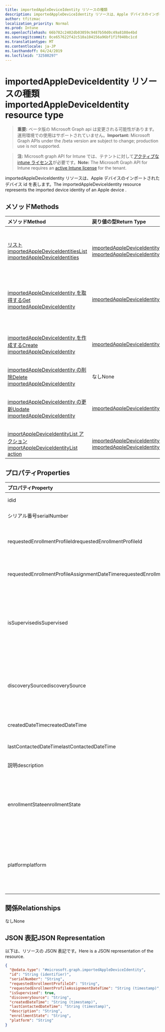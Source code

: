 ```yaml
---
title: importedAppleDeviceIdentity リソースの種類
description: importedAppleDeviceIdentity リソースは、Apple デバイスのインポートされたデバイス id を表します。
author: tfitzmac
localization_priority: Normal
ms.prod: Intune
ms.openlocfilehash: 66b782c2402db03059c9487b50d0c49a8108e4bd
ms.sourcegitcommit: 0ce657622f42c510a104156a96bf1f1f040bc1cd
ms.translationtype: MT
ms.contentlocale: ja-JP
ms.lasthandoff: 04/24/2019
ms.locfileid: "32580297"
---
```

# <a name="importedappledeviceidentity-resource-type"></a><span data-ttu-id="41b7b-103">importedAppleDeviceIdentity リソースの種類</span><span class="sxs-lookup"><span data-stu-id="41b7b-103">importedAppleDeviceIdentity resource type</span></span>

> <span data-ttu-id="41b7b-104">**重要:** ベータ版の Microsoft Graph api は変更される可能性があります。運用環境での使用はサポートされていません。</span><span class="sxs-lookup"><span data-stu-id="41b7b-104">**Important:** Microsoft Graph APIs under the /beta version are subject to change; production use is not supported.</span></span>

> <span data-ttu-id="41b7b-105">**注:** Microsoft graph API for Intune では、テナントに対して[アクティブな intune ライセンス](https://go.microsoft.com/fwlink/?linkid=839381)が必要です。</span><span class="sxs-lookup"><span data-stu-id="41b7b-105">**Note:** The Microsoft Graph API for Intune requires an [active Intune license](https://go.microsoft.com/fwlink/?linkid=839381) for the tenant.</span></span>

<span data-ttu-id="41b7b-106">importedAppleDeviceIdentity リソースは、Apple デバイスのインポートされたデバイス id を表します。</span><span class="sxs-lookup"><span data-stu-id="41b7b-106">The importedAppleDeviceIdentity resource represents the imported device identity of an Apple device .</span></span>

## <a name="methods"></a><span data-ttu-id="41b7b-107">メソッド</span><span class="sxs-lookup"><span data-stu-id="41b7b-107">Methods</span></span>
|<span data-ttu-id="41b7b-108">メソッド</span><span class="sxs-lookup"><span data-stu-id="41b7b-108">Method</span></span>|<span data-ttu-id="41b7b-109">戻り値の型</span><span class="sxs-lookup"><span data-stu-id="41b7b-109">Return Type</span></span>|<span data-ttu-id="41b7b-110">説明</span><span class="sxs-lookup"><span data-stu-id="41b7b-110">Description</span></span>|
|:---|:---|:---|
|[<span data-ttu-id="41b7b-111">リスト importedAppleDeviceIdentities</span><span class="sxs-lookup"><span data-stu-id="41b7b-111">List importedAppleDeviceIdentities</span></span>](../api/intune-enrollment-importedappledeviceidentity-list.md)|<span data-ttu-id="41b7b-112">[importedAppleDeviceIdentity](../resources/intune-enrollment-importedappledeviceidentity.md)コレクション</span><span class="sxs-lookup"><span data-stu-id="41b7b-112">[importedAppleDeviceIdentity](../resources/intune-enrollment-importedappledeviceidentity.md) collection</span></span>|<span data-ttu-id="41b7b-113">[importedAppleDeviceIdentity](../resources/intune-enrollment-importedappledeviceidentity.md)オブジェクトのプロパティとリレーションシップをリストします。</span><span class="sxs-lookup"><span data-stu-id="41b7b-113">List properties and relationships of the [importedAppleDeviceIdentity](../resources/intune-enrollment-importedappledeviceidentity.md) objects.</span></span>|
|[<span data-ttu-id="41b7b-114">importedAppleDeviceIdentity を取得する</span><span class="sxs-lookup"><span data-stu-id="41b7b-114">Get importedAppleDeviceIdentity</span></span>](../api/intune-enrollment-importedappledeviceidentity-get.md)|[<span data-ttu-id="41b7b-115">importedAppleDeviceIdentity</span><span class="sxs-lookup"><span data-stu-id="41b7b-115">importedAppleDeviceIdentity</span></span>](../resources/intune-enrollment-importedappledeviceidentity.md)|<span data-ttu-id="41b7b-116">[importedAppleDeviceIdentity](../resources/intune-enrollment-importedappledeviceidentity.md)オブジェクトのプロパティとリレーションシップを読み取ります。</span><span class="sxs-lookup"><span data-stu-id="41b7b-116">Read properties and relationships of the [importedAppleDeviceIdentity](../resources/intune-enrollment-importedappledeviceidentity.md) object.</span></span>|
|[<span data-ttu-id="41b7b-117">importedAppleDeviceIdentity を作成する</span><span class="sxs-lookup"><span data-stu-id="41b7b-117">Create importedAppleDeviceIdentity</span></span>](../api/intune-enrollment-importedappledeviceidentity-create.md)|[<span data-ttu-id="41b7b-118">importedAppleDeviceIdentity</span><span class="sxs-lookup"><span data-stu-id="41b7b-118">importedAppleDeviceIdentity</span></span>](../resources/intune-enrollment-importedappledeviceidentity.md)|<span data-ttu-id="41b7b-119">新しい[importedAppleDeviceIdentity](../resources/intune-enrollment-importedappledeviceidentity.md)オブジェクトを作成します。</span><span class="sxs-lookup"><span data-stu-id="41b7b-119">Create a new [importedAppleDeviceIdentity](../resources/intune-enrollment-importedappledeviceidentity.md) object.</span></span>|
|[<span data-ttu-id="41b7b-120">importedAppleDeviceIdentity の削除</span><span class="sxs-lookup"><span data-stu-id="41b7b-120">Delete importedAppleDeviceIdentity</span></span>](../api/intune-enrollment-importedappledeviceidentity-delete.md)|<span data-ttu-id="41b7b-121">なし</span><span class="sxs-lookup"><span data-stu-id="41b7b-121">None</span></span>|<span data-ttu-id="41b7b-122">[importedAppleDeviceIdentity](../resources/intune-enrollment-importedappledeviceidentity.md)を削除します。</span><span class="sxs-lookup"><span data-stu-id="41b7b-122">Deletes a [importedAppleDeviceIdentity](../resources/intune-enrollment-importedappledeviceidentity.md).</span></span>|
|[<span data-ttu-id="41b7b-123">importedAppleDeviceIdentity の更新</span><span class="sxs-lookup"><span data-stu-id="41b7b-123">Update importedAppleDeviceIdentity</span></span>](../api/intune-enrollment-importedappledeviceidentity-update.md)|[<span data-ttu-id="41b7b-124">importedAppleDeviceIdentity</span><span class="sxs-lookup"><span data-stu-id="41b7b-124">importedAppleDeviceIdentity</span></span>](../resources/intune-enrollment-importedappledeviceidentity.md)|<span data-ttu-id="41b7b-125">[importedAppleDeviceIdentity](../resources/intune-enrollment-importedappledeviceidentity.md)オブジェクトのプロパティを更新します。</span><span class="sxs-lookup"><span data-stu-id="41b7b-125">Update the properties of a [importedAppleDeviceIdentity](../resources/intune-enrollment-importedappledeviceidentity.md) object.</span></span>|
|[<span data-ttu-id="41b7b-126">importAppleDeviceIdentityList アクション</span><span class="sxs-lookup"><span data-stu-id="41b7b-126">importAppleDeviceIdentityList action</span></span>](../api/intune-enrollment-importedappledeviceidentity-importappledeviceidentitylist.md)|<span data-ttu-id="41b7b-127">[importedAppleDeviceIdentityResult](../resources/intune-enrollment-importedappledeviceidentityresult.md)コレクション</span><span class="sxs-lookup"><span data-stu-id="41b7b-127">[importedAppleDeviceIdentityResult](../resources/intune-enrollment-importedappledeviceidentityresult.md) collection</span></span>|<span data-ttu-id="41b7b-128">まだ文書化されていません</span><span class="sxs-lookup"><span data-stu-id="41b7b-128">Not yet documented</span></span>|

## <a name="properties"></a><span data-ttu-id="41b7b-129">プロパティ</span><span class="sxs-lookup"><span data-stu-id="41b7b-129">Properties</span></span>
|<span data-ttu-id="41b7b-130">プロパティ</span><span class="sxs-lookup"><span data-stu-id="41b7b-130">Property</span></span>|<span data-ttu-id="41b7b-131">型</span><span class="sxs-lookup"><span data-stu-id="41b7b-131">Type</span></span>|<span data-ttu-id="41b7b-132">説明</span><span class="sxs-lookup"><span data-stu-id="41b7b-132">Description</span></span>|
|:---|:---|:---|
|<span data-ttu-id="41b7b-133">id</span><span class="sxs-lookup"><span data-stu-id="41b7b-133">id</span></span>|<span data-ttu-id="41b7b-134">String</span><span class="sxs-lookup"><span data-stu-id="41b7b-134">String</span></span>|<span data-ttu-id="41b7b-135">エンティティのキー。</span><span class="sxs-lookup"><span data-stu-id="41b7b-135">Key of the entity.</span></span>|
|<span data-ttu-id="41b7b-136">シリアル番号</span><span class="sxs-lookup"><span data-stu-id="41b7b-136">serialNumber</span></span>|<span data-ttu-id="41b7b-137">String</span><span class="sxs-lookup"><span data-stu-id="41b7b-137">String</span></span>|<span data-ttu-id="41b7b-138">デバイスのシリアル番号</span><span class="sxs-lookup"><span data-stu-id="41b7b-138">Device serial number</span></span>|
|<span data-ttu-id="41b7b-139">requestedEnrollmentProfileId</span><span class="sxs-lookup"><span data-stu-id="41b7b-139">requestedEnrollmentProfileId</span></span>|<span data-ttu-id="41b7b-140">String</span><span class="sxs-lookup"><span data-stu-id="41b7b-140">String</span></span>|<span data-ttu-id="41b7b-141">登録プロファイル Id 管理者が次回の登録時にデバイスに適用する予定</span><span class="sxs-lookup"><span data-stu-id="41b7b-141">Enrollment profile Id admin intends to apply to the device during next enrollment</span></span>|
|<span data-ttu-id="41b7b-142">requestedEnrollmentProfileAssignmentDateTime</span><span class="sxs-lookup"><span data-stu-id="41b7b-142">requestedEnrollmentProfileAssignmentDateTime</span></span>|<span data-ttu-id="41b7b-143">DateTimeOffset</span><span class="sxs-lookup"><span data-stu-id="41b7b-143">DateTimeOffset</span></span>|<span data-ttu-id="41b7b-144">時間登録プロファイルがデバイスに割り当てられている</span><span class="sxs-lookup"><span data-stu-id="41b7b-144">The time enrollment profile was assigned to the device</span></span>|
|<span data-ttu-id="41b7b-145">isSupervised</span><span class="sxs-lookup"><span data-stu-id="41b7b-145">isSupervised</span></span>|<span data-ttu-id="41b7b-146">Boolean</span><span class="sxs-lookup"><span data-stu-id="41b7b-146">Boolean</span></span>|<span data-ttu-id="41b7b-147">Apple デバイスが監視されているかどうかを示します。</span><span class="sxs-lookup"><span data-stu-id="41b7b-147">Indicates if the Apple device is supervised.</span></span> <span data-ttu-id="41b7b-148">詳細情報は次のとおりです。https://support.apple.com/en-us/HT202837</span><span class="sxs-lookup"><span data-stu-id="41b7b-148">More information is at: https://support.apple.com/en-us/HT202837</span></span>|
|<span data-ttu-id="41b7b-149">discoverySource</span><span class="sxs-lookup"><span data-stu-id="41b7b-149">discoverySource</span></span>|[<span data-ttu-id="41b7b-150">discoverySource</span><span class="sxs-lookup"><span data-stu-id="41b7b-150">discoverySource</span></span>](../resources/intune-enrollment-discoverysource.md)|<span data-ttu-id="41b7b-151">Apple デバイスの検出ソース。</span><span class="sxs-lookup"><span data-stu-id="41b7b-151">Apple device discovery source.</span></span> <span data-ttu-id="41b7b-152">可能な値は `unknown`、`adminImport`、`deviceEnrollmentProgram` です。</span><span class="sxs-lookup"><span data-stu-id="41b7b-152">Possible values are: `unknown`, `adminImport`, `deviceEnrollmentProgram`.</span></span>|
|<span data-ttu-id="41b7b-153">createdDateTime</span><span class="sxs-lookup"><span data-stu-id="41b7b-153">createdDateTime</span></span>|<span data-ttu-id="41b7b-154">DateTimeOffset</span><span class="sxs-lookup"><span data-stu-id="41b7b-154">DateTimeOffset</span></span>|<span data-ttu-id="41b7b-155">デバイスの日時の作成日時</span><span class="sxs-lookup"><span data-stu-id="41b7b-155">Created Date Time of the device</span></span>|
|<span data-ttu-id="41b7b-156">lastContactedDateTime</span><span class="sxs-lookup"><span data-stu-id="41b7b-156">lastContactedDateTime</span></span>|<span data-ttu-id="41b7b-157">DateTimeOffset</span><span class="sxs-lookup"><span data-stu-id="41b7b-157">DateTimeOffset</span></span>|<span data-ttu-id="41b7b-158">デバイスの最終連絡日時</span><span class="sxs-lookup"><span data-stu-id="41b7b-158">Last Contacted Date Time of the device</span></span>|
|<span data-ttu-id="41b7b-159">説明</span><span class="sxs-lookup"><span data-stu-id="41b7b-159">description</span></span>|<span data-ttu-id="41b7b-160">String</span><span class="sxs-lookup"><span data-stu-id="41b7b-160">String</span></span>|<span data-ttu-id="41b7b-161">デバイスの説明</span><span class="sxs-lookup"><span data-stu-id="41b7b-161">The description of the device</span></span>|
|<span data-ttu-id="41b7b-162">enrollmentState</span><span class="sxs-lookup"><span data-stu-id="41b7b-162">enrollmentState</span></span>|[<span data-ttu-id="41b7b-163">enrollmentState</span><span class="sxs-lookup"><span data-stu-id="41b7b-163">enrollmentState</span></span>](../resources/intune-enrollment-enrollmentstate.md)|<span data-ttu-id="41b7b-164">Intune でのデバイスの状態。</span><span class="sxs-lookup"><span data-stu-id="41b7b-164">The state of the device in Intune.</span></span> <span data-ttu-id="41b7b-165">使用可能な値: `unknown`、`enrolled`、`pendingReset`、`failed`、`notContacted`、`blocked`。</span><span class="sxs-lookup"><span data-stu-id="41b7b-165">Possible values are: `unknown`, `enrolled`, `pendingReset`, `failed`, `notContacted`, `blocked`.</span></span>|
|<span data-ttu-id="41b7b-166">platform</span><span class="sxs-lookup"><span data-stu-id="41b7b-166">platform</span></span>|[<span data-ttu-id="41b7b-167">プラットフォーム</span><span class="sxs-lookup"><span data-stu-id="41b7b-167">platform</span></span>](../resources/intune-enrollment-platform.md)|<span data-ttu-id="41b7b-168">デバイスのプラットフォーム。</span><span class="sxs-lookup"><span data-stu-id="41b7b-168">The platform of the Device.</span></span> <span data-ttu-id="41b7b-169">使用可能な値: `unknown`、`ios`、`android`、`windows`、`windowsMobile`、`macOS`。</span><span class="sxs-lookup"><span data-stu-id="41b7b-169">Possible values are: `unknown`, `ios`, `android`, `windows`, `windowsMobile`, `macOS`.</span></span>|

## <a name="relationships"></a><span data-ttu-id="41b7b-170">関係</span><span class="sxs-lookup"><span data-stu-id="41b7b-170">Relationships</span></span>
<span data-ttu-id="41b7b-171">なし</span><span class="sxs-lookup"><span data-stu-id="41b7b-171">None</span></span>

## <a name="json-representation"></a><span data-ttu-id="41b7b-172">JSON 表記</span><span class="sxs-lookup"><span data-stu-id="41b7b-172">JSON Representation</span></span>
<span data-ttu-id="41b7b-173">以下は、リソースの JSON 表記です。</span><span class="sxs-lookup"><span data-stu-id="41b7b-173">Here is a JSON representation of the resource.</span></span>
<!-- {
  "blockType": "resource",
  "keyProperty": "id",
  "@odata.type": "microsoft.graph.importedAppleDeviceIdentity"
}
-->
``` json
{
  "@odata.type": "#microsoft.graph.importedAppleDeviceIdentity",
  "id": "String (identifier)",
  "serialNumber": "String",
  "requestedEnrollmentProfileId": "String",
  "requestedEnrollmentProfileAssignmentDateTime": "String (timestamp)",
  "isSupervised": true,
  "discoverySource": "String",
  "createdDateTime": "String (timestamp)",
  "lastContactedDateTime": "String (timestamp)",
  "description": "String",
  "enrollmentState": "String",
  "platform": "String"
}
```





